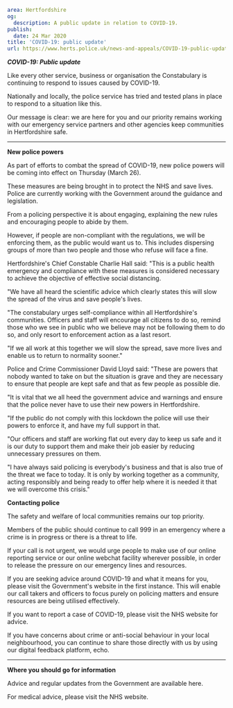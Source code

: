 ```yaml
area: Hertfordshire
og:
  description: A public update in relation to COVID-19.
publish:
  date: 24 Mar 2020
title: 'COVID-19: public update'
url: https://www.herts.police.uk/news-and-appeals/COVID-19-public-update
```

**_COVID-19: Public update_**

Like every other service, business or organisation the Constabulary is continuing to respond to issues caused by COVID-19.

Nationally and locally, the police service has tried and tested plans in place to respond to a situation like this.

Our message is clear: we are here for you and our priority remains working with our emergency service partners and other agencies keep communities in Hertfordshire safe.

** **

**New police powers**

As part of efforts to combat the spread of COVID-19, new police powers will be coming into effect on Thursday (March 26).

These measures are being brought in to protect the NHS and save lives. Police are currently working with the Government around the guidance and legislation.

From a policing perspective it is about engaging, explaining the new rules and encouraging people to abide by them.

However, if people are non-compliant with the regulations, we will be enforcing them, as the public would want us to. This includes dispersing groups of more than two people and those who refuse will face a fine.

Hertfordshire's Chief Constable Charlie Hall said: "This is a public health emergency and compliance with these measures is considered necessary to achieve the objective of effective social distancing.

"We have all heard the scientific advice which clearly states this will slow the spread of the virus and save people's lives.

"The constabulary urges self-compliance within all Hertfordshire's communities. Officers and staff will encourage all citizens to do so, remind those who we see in public who we believe may not be following them to do so, and only resort to enforcement action as a last resort.

"If we all work at this together we will slow the spread, save more lives and enable us to return to normality sooner."

Police and Crime Commissioner David Lloyd said: "These are powers that nobody wanted to take on but the situation is grave and they are necessary to ensure that people are kept safe and that as few people as possible die.

"It is vital that we all heed the government advice and warnings and ensure that the police never have to use their new powers in Hertfordshire.

"If the public do not comply with this lockdown the police will use their powers to enforce it, and have my full support in that.

"Our officers and staff are working flat out every day to keep us safe and it is our duty to support them and make their job easier by reducing unnecessary pressures on them.

"I have always said policing is everybody's business and that is also true of the threat we face to today. It is only by working together as a community, acting responsibly and being ready to offer help where it is needed it that we will overcome this crisis."

**Contacting police**

The safety and welfare of local communities remains our top priority.

Members of the public should continue to call 999 in an emergency where a crime is in progress or there is a threat to life.

If your call is not urgent, we would urge people to make use of our online reporting service or our online webchat facility wherever possible, in order to release the pressure on our emergency lines and resources.

If you are seeking advice around COVID-19 and what it means for you, please visit the Government's website in the first instance. This will enable our call takers and officers to focus purely on policing matters and ensure resources are being utilised effectively.

If you want to report a case of COVID-19, please visit the NHS website for advice.

If you have concerns about crime or anti-social behaviour in your local neighbourhood, you can continue to share those directly with us by using our digital feedback platform, echo.

** **

**Where you should go for information**

Advice and regular updates from the Government are available here.

For medical advice, please visit the NHS website.
